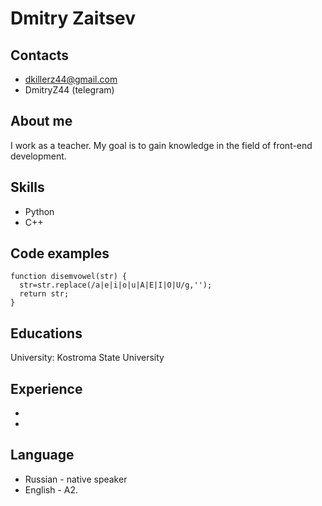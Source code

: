 # Dmitry Zaitsev
 
## Contacts
* dkillerz44@gmail.com
* DmitryZ44 (telegram)
## About me
I work as a teacher. My goal is to gain knowledge in the field of front-end development.
## Skills
* Python
* C++
## Code examples
```
function disemvowel(str) {
  str=str.replace(/a|e|i|o|u|A|E|I|O|U/g,'');
  return str;
}
```
## Educations
University: Kostroma State University
## Experience
*
*
## Language
* Russian - native speaker
* English - A2.
